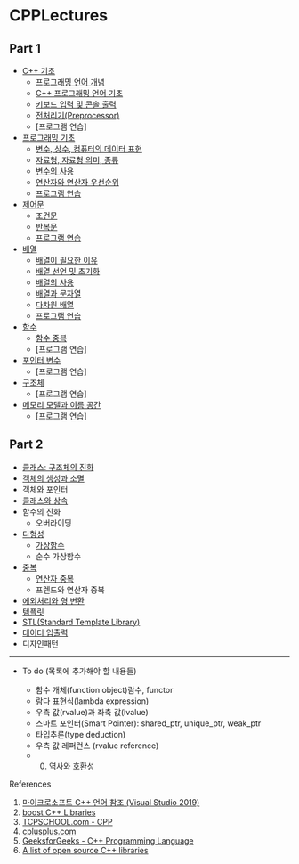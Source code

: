 
# CPPLectures

## Part 1

* [C++ 기초](./CppBasic)
	- [프로그래밍 언어 개념](./CppBasic/ProgrammingLanguage.md)
	- [C++ 프로그래밍 언어 기초](./CppBasic/Basic.md) 
	- [키보드 입력 및 콘솔 출력](./CppBasic/InOut.md)
	- [전처리기(Preprocessor)](./CppBasic/Preprocessor.md)
	- [프로그램 연습]
* [프로그래밍 기초](./BasicProgramming)
	- [변수, 상수, 컴퓨터의 데이터 표현](./BasicProgramming/Data_and_Variables.md)  
	- [자료형, 자료형 의미, 종류](./BasicProgramming/DataType.md)
	- [변수의 사용](./BasicProgramming/VariableUsage.md)
	- [연산자와 연산자 우선순위](./BasicProgramming/Operators.md)
	- [프로그램 연습](./BasicProgramming/Problems.md)
* [제어문](./Control)
	- [조건문](./Control/condition.md)
	- [반복문](./Control/Iteration.md)
	- [프로그램 연습](./Control/Problems.md)
* [배열](./Array)
	- [배열이 필요한 이유](./Array/whyArray.md)
	- [배열 선언 및 초기화](./Array/Declaration_Initializaion.md)
	- [배열의 사용](./Array/AccessArrayElements.md)
	- [배열과 문자열](./Array/charArray.md)
	- [다차원 배열](./Array/multiDimArray.md)
	- [프로그램 연습](./Array/Problems.md)
* [함수](./function)
	- [함수 중복](./function/overload.md)
	- [프로그램 연습]
* [포인터 변수](./Pointer)
	- [프로그램 연습] 
* [구조체](./Structure)
	- [프로그램 연습]
* [메모리 모델과 이름 공간](./MemoryModelAndNameSpace)
	- [프로그램 연습]


## Part 2

* [클래스: 구조체의 진화](./Class)
* [객체의 생성과 소멸](./Class/constructor_destructor.md) 
* 객체와 포인터
* [클래스와 상속](./Inheritance)
* 함수의 진화
  	- 오버라이딩
* [다형성](./Polymorphism)
  	- [가상함수](./Polymorphism/VirtualFunction.md)
  	- 순수 가상함수
* [중복](./Overload)
  	- [연산자 중복](./Overload/OperatorOverload.md)
  	- 프렌드와 연산자 중복
* [에외처리와 형 변환](./Exception)
* [템플릿](./Template)
* [STL(Standard Template Library)](./STL)
* [데이터 입출력](./InputOutput)
* 디자인패턴

-------------------------------
* To do (목록에 추가해야 할 내용들)

	- 함수 개체(function object)람수, functor
 	- 람다 표현식(lambda expression)
 	- 우측 값(rvalue)과 좌축 값(lvalue)
 	- 스마트 포인터(Smart Pointer): shared_ptr, unique_ptr, weak_ptr
 	- 타입추론(type deduction)
 	- 우측 값 레퍼런스 (rvalue reference)
 	- 0. 역사와 호환성


References

1. [마이크로소프트 C++ 언어 참조 (Visual Studio 2019)](https://docs.microsoft.com/ko-kr/cpp/cpp/cpp-language-reference?view=vs-2019)
2. [boost C++ Libraries](https://www.boost.org/)
3. [TCPSCHOOL.com - CPP](http://tcpschool.com/cpp/intro)
4. [cplusplus.com](http://www.cplusplus.com/)
5. [GeeksforGeeks - C++ Programming Language](https://www.geeksforgeeks.org/c-plus-plus/)
6. [A list of open source C++ libraries](https://en.cppreference.com/w/cpp/links/libs)


